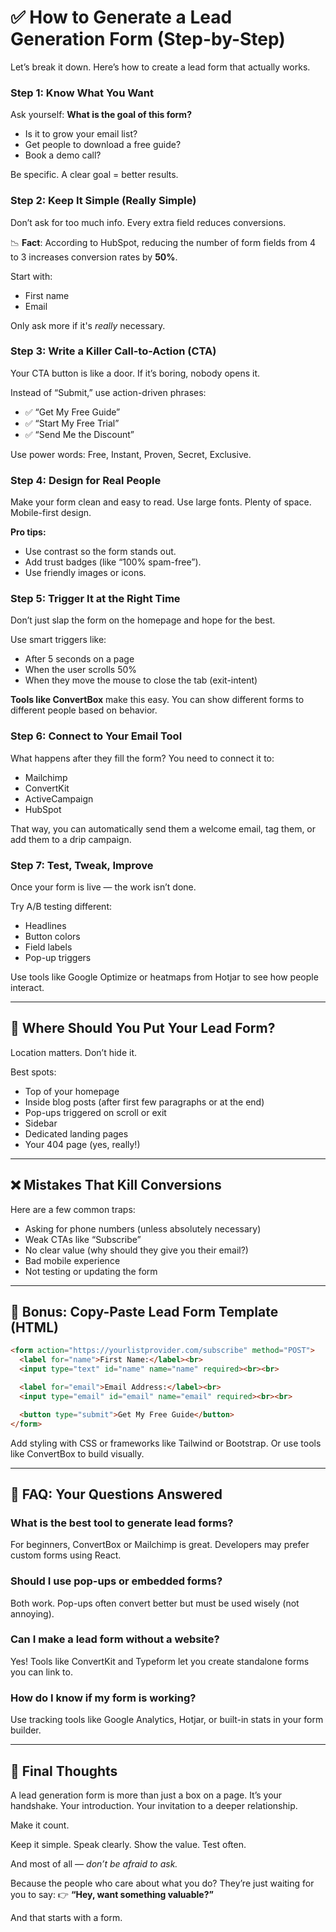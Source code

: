 # ✅ How to Generate a Lead Generation Form (Step-by-Step)

Let’s break it down. Here’s how to create a lead form that actually works.

### **Step 1: Know What You Want**

Ask yourself:
**What is the goal of this form?**

* Is it to grow your email list?
* Get people to download a free guide?
* Book a demo call?

Be specific. A clear goal = better results.

### **Step 2: Keep It Simple (Really Simple)**

Don’t ask for too much info. Every extra field reduces conversions.

📉 **Fact**: According to HubSpot, reducing the number of form fields from 4 to 3 increases conversion rates by **50%**.

Start with:

* First name
* Email

Only ask more if it's *really* necessary.

### **Step 3: Write a Killer Call-to-Action (CTA)**

Your CTA button is like a door. If it’s boring, nobody opens it.

Instead of “Submit,” use action-driven phrases:

* ✅ “Get My Free Guide”
* ✅ “Start My Free Trial”
* ✅ “Send Me the Discount”

Use power words: Free, Instant, Proven, Secret, Exclusive.

### **Step 4: Design for Real People**

Make your form clean and easy to read. Use large fonts. Plenty of space. Mobile-first design.

**Pro tips:**

* Use contrast so the form stands out.
* Add trust badges (like “100% spam-free”).
* Use friendly images or icons.

### **Step 5: Trigger It at the Right Time**

Don’t just slap the form on the homepage and hope for the best.

Use smart triggers like:

* After 5 seconds on a page
* When the user scrolls 50%
* When they move the mouse to close the tab (exit-intent)

**Tools like ConvertBox** make this easy. You can show different forms to different people based on behavior.

### **Step 6: Connect to Your Email Tool**

What happens after they fill the form? You need to connect it to:

* Mailchimp
* ConvertKit
* ActiveCampaign
* HubSpot

That way, you can automatically send them a welcome email, tag them, or add them to a drip campaign.

### **Step 7: Test, Tweak, Improve**

Once your form is live — the work isn’t done.

Try A/B testing different:

* Headlines
* Button colors
* Field labels
* Pop-up triggers

Use tools like Google Optimize or heatmaps from Hotjar to see how people interact.

---

## 📍 Where Should You Put Your Lead Form?

Location matters. Don’t hide it.

Best spots:

* Top of your homepage
* Inside blog posts (after first few paragraphs or at the end)
* Pop-ups triggered on scroll or exit
* Sidebar
* Dedicated landing pages
* Your 404 page (yes, really!)

---

## ❌ Mistakes That Kill Conversions

Here are a few common traps:

* Asking for phone numbers (unless absolutely necessary)
* Weak CTAs like “Subscribe”
* No clear value (why should they give you their email?)
* Bad mobile experience
* Not testing or updating the form

---

## 🧩 Bonus: Copy-Paste Lead Form Template (HTML)

```html
<form action="https://yourlistprovider.com/subscribe" method="POST">
  <label for="name">First Name:</label><br>
  <input type="text" id="name" name="name" required><br><br>

  <label for="email">Email Address:</label><br>
  <input type="email" id="email" name="email" required><br><br>

  <button type="submit">Get My Free Guide</button>
</form>
```

Add styling with CSS or frameworks like Tailwind or Bootstrap. Or use tools like ConvertBox to build visually.

---

## 🤔 FAQ: Your Questions Answered

### **What is the best tool to generate lead forms?**

For beginners, ConvertBox or Mailchimp is great. Developers may prefer custom forms using React.

### **Should I use pop-ups or embedded forms?**

Both work. Pop-ups often convert better but must be used wisely (not annoying).

### **Can I make a lead form without a website?**

Yes! Tools like ConvertKit and Typeform let you create standalone forms you can link to.

### **How do I know if my form is working?**

Use tracking tools like Google Analytics, Hotjar, or built-in stats in your form builder.

---

## 🎯 Final Thoughts

A lead generation form is more than just a box on a page. It’s your handshake. Your introduction. Your invitation to a deeper relationship.

Make it count.

Keep it simple. Speak clearly. Show the value. Test often.

And most of all — *don’t be afraid to ask.*

Because the people who care about what you do?
They’re just waiting for you to say:
👉 **“Hey, want something valuable?”**

And that starts with a form.
